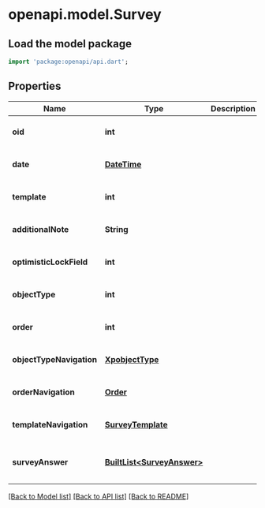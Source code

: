 # openapi.model.Survey

## Load the model package
```dart
import 'package:openapi/api.dart';
```

## Properties
Name | Type | Description | Notes
------------ | ------------- | ------------- | -------------
**oid** | **int** |  | [optional] [default to null]
**date** | [**DateTime**](DateTime.md) |  | [optional] [default to null]
**template** | **int** |  | [optional] [default to null]
**additionalNote** | **String** |  | [optional] [default to null]
**optimisticLockField** | **int** |  | [optional] [default to null]
**objectType** | **int** |  | [optional] [default to null]
**order** | **int** |  | [optional] [default to null]
**objectTypeNavigation** | [**XpobjectType**](XpobjectType.md) |  | [optional] [default to null]
**orderNavigation** | [**Order**](Order.md) |  | [optional] [default to null]
**templateNavigation** | [**SurveyTemplate**](SurveyTemplate.md) |  | [optional] [default to null]
**surveyAnswer** | [**BuiltList&lt;SurveyAnswer&gt;**](SurveyAnswer.md) |  | [optional] [default to const []]

[[Back to Model list]](../README.md#documentation-for-models) [[Back to API list]](../README.md#documentation-for-api-endpoints) [[Back to README]](../README.md)


